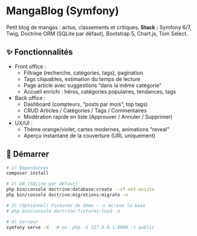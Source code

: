# MangaBlog (Symfony)

Petit blog de mangas : actus, classements et critiques.
**Stack :** Symfony 6/7, Twig, Doctrine ORM (SQLite par défaut), Bootstrap 5, Chart.js, Tom Select.

## ✨ Fonctionnalités

- Front office :
    - Filtrage (recherche, catégories, tags), pagination
    - Tags cliquables, estimation du temps de lecture
    - Page article avec suggestions “dans la même catégorie”
    - Accueil enrichi : héros, catégories populaires, tendances, tags
- Back office :
    - Dashboard (compteurs, “posts par mois”, top tags)
    - CRUD Articles / Catégories / Tags / Commentaires
    - Modération rapide en liste (Approuver / Annuler / Supprimer)
- UX/UI :
    - Thème orange/violet, cartes modernes, animations “reveal”
    - Aperçu instantané de la couverture (URL uniquement)

## 🚀 Démarrer

```bash
# 1) Dépendances
composer install

# 2) DB (SQLite par défaut)
php bin/console doctrine:database:create --if-not-exists
php bin/console doctrine:migrations:migrate -n

# 3) (Optionnel) Fixtures de démo — ⚠️ écrase la base
# php bin/console doctrine:fixtures:load -n

# 4) Serveur
symfony serve -d   # ou  php -S 127.0.0.1:8000 -t public
